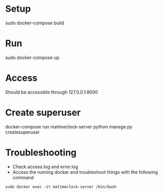 # Setup
sudo docker-compose build

# Run
sudo docker-compose up

# Access
Should be accessible through 127.0.0.1:8000

# Create superuser
docker-compose run matimeclock-server python manage.py createsuperuser

# Troubleshooting
- Check access.log and error.log
- Access the running docker and troubleshoot things with the following command
```
sudo docker exec -it matimeclock-server /bin/bash
```

